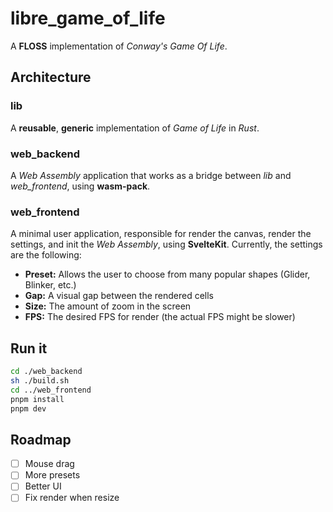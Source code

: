 # libre_game_of_life

A **FLOSS** implementation of _Conway's Game Of Life_.

## Architecture

### lib

A **reusable**, **generic** implementation of _Game of Life_ in _Rust_.

### web_backend

A _Web Assembly_ application that works as a bridge between _lib_ and _web_frontend_, using **wasm-pack**.

### web_frontend

A minimal user application, responsible for render the canvas, render the settings, and init the _Web Assembly_, using **SvelteKit**. Currently, the settings are the following:

- **Preset:** Allows the user to choose from many popular shapes (Glider, Blinker, etc.) 
- **Gap:** A visual gap between the rendered cells
- **Size:** The amount of zoom in the screen
- **FPS:** The desired FPS for render (the actual FPS might be slower)

## Run it

```sh
cd ./web_backend
sh ./build.sh
cd ../web_frontend
pnpm install
pnpm dev
```

## Roadmap

- [ ] Mouse drag
- [ ] More presets
- [ ] Better UI
- [ ] Fix render when resize
